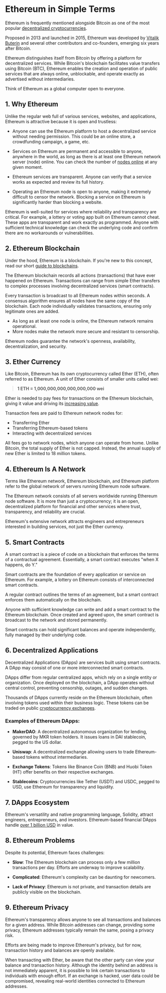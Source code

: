 # Ethereum in Simple Terms

Ethereum is frequently mentioned alongside Bitcoin as one of the most popular [decentralized cryptocurrencies](../../fundamentals/en/1-cryptocurrency-basics.md). 

Proposed in 2013 and launched in 2015, Ethereum was developed by [Vitalik Buterin](https://en.wikipedia.org/wiki/Vitalik_Buterin) and several other contributors and co-founders, emerging six years after Bitcoin. 

Ethereum distinguishes itself from Bitcoin by offering a platform for decentralized services. While Bitcoin's blockchain facilitates value transfers using Bitcoin (BTC), Ethereum enables the creation and operation of public services that are always online, unblockable, and operate exactly as advertised without intermediaries.

Think of Ethereum as a global computer open to everyone.

## 1. Why Ethereum

Unlike the regular web full of various services, websites, and applications, Ethereum is attractive because it is open and trustless:

- Anyone can use the Ethereum platform to host a decentralized service without needing permission. This could be an online store, a crowdfunding campaign, a game, etc.

- Services on Ethereum are permanent and accessible to anyone, anywhere in the world, as long as there is at least one Ethereum network server (node) online. You can check the number of [nodes online](https://ethernodes.org) at any given moment.

- Ethereum services are transparent. Anyone can verify that a service works as expected and review its full history.

- Operating an Ethereum node is open to anyone, making it extremely difficult to censor the network. Blocking a service on Ethereum is significantly harder than blocking a website.

Ethereum is well-suited for services where reliability and transparency are critical. For example, a lottery or voting app built on Ethereum cannot cheat. These apps are transparent and work exactly as programmed. Anyone with sufficient technical knowledge can check the underlying code and confirm there are no workarounds or vulnerabilities.

## 2. Ethereum Blockchain

Under the hood, Ethereum is a blockchain. If you're new to this concept, read our short [guide to blockchains](../../fundamentals/en/1-cryptocurrency-basics.md).

The Ethereum blockchain records all actions (transactions) that have ever happened on Ethereum. Transactions can range from simple Ether transfers to complex processes involving decentralized services (smart contracts).

Every transaction is broadcast to all Ethereum nodes within seconds. A consensus algorithm ensures all nodes have the same copy of the blockchain. Each node individually validates transactions, ensuring only legitimate ones are added.

- As long as at least one node is online, the Ethereum network remains operational.
- More nodes make the network more secure and resistant to censorship.

Ethereum nodes guarantee the network's openness, availability, decentralization, and security.

## 3. Ether Currency

Like Bitcoin, Ethereum has its own cryptocurrency called Ether (ETH), often referred to as Ethereum. A unit of Ether consists of smaller units called wei:

> **1 ETH = 1,000,000,000,000,000,000 wei**

Ether is needed to pay fees for transactions on the Ethereum blockchain, giving it value and driving its [increasing value](https://coinmarketcap.com/currencies/ethereum/).

Transaction fees are paid to Ethereum network nodes for:
- Transferring Ether
- Transferring Ethereum-based tokens
- Interacting with decentralized services

All fees go to network nodes, which anyone can operate from home. Unlike Bitcoin, the total supply of Ether is not capped. Instead, the annual supply of new Ether is limited to 18 million tokens.

## 4. Ethereum Is A Network

Terms like Ethereum network, Ethereum blockchain, and Ethereum platform refer to the global network of servers running Ethereum node software.

The Ethereum network consists of all servers worldwide running Ethereum node software. It is more than just a cryptocurrency; it is an open, decentralized platform for financial and other services where trust, transparency, and reliability are crucial.

Ethereum's extensive network attracts engineers and entrepreneurs interested in building services, not just the Ether currency.

## 5. Smart Contracts

A smart contract is a piece of code on a blockchain that enforces the terms of a contractual agreement. Essentially, a smart contract executes "when X happens, do Y."

Smart contracts are the foundation of every application or service on Ethereum. For example, a lottery on Ethereum consists of interconnected smart contracts.

A regular contract outlines the terms of an agreement, but a smart contract enforces them automatically on the blockchain.

Anyone with sufficient knowledge can write and add a smart contract to the Ethereum blockchain. Once created and agreed upon, the smart contract is broadcast to the network and stored permanently.

Smart contracts can hold significant balances and operate independently, fully managed by their underlying code.

## 6. Decentralized Applications

Decentralized Applications (DApps) are services built using smart contracts. A DApp may consist of one or more interconnected smart contracts.

DApps differ from regular centralized apps, which rely on a single entity or organization. Once deployed on the blockchain, a DApp operates without central control, preventing censorship, outages, and sudden changes.

Thousands of DApps currently reside on the Ethereum blockchain, often involving tokens used within their business logic. These tokens can be traded on public [cryptocurrency exchanges](../../fundamentals/en/6-buying-cryptocurrency-basics.md).

### Examples of Ethereum DApps:

- **MakerDAO**: A decentralized autonomous organization for lending, governed by MKR token holders. It issues loans in DAI stablecoin, pegged to the US dollar.

- **Uniswap**: A decentralized exchange allowing users to trade Ethereum-based tokens without intermediaries.

- **Exchange Tokens**: Tokens like Binance Coin (BNB) and Huobi Token (HT) offer benefits on their respective exchanges.

- **Stablecoins**: Cryptocurrencies like Tether (USDT) and USDC, pegged to USD, use Ethereum for transparency and liquidity.

## 7. DApps Ecosystem

Ethereum's versatility and native programming language, Solidity, attract engineers, entrepreneurs, and investors. Ethereum-based financial DApps handle [over 1 billion USD](https://cointelegraph.com/news/value-locked-in-crypto-defi-markets-hits-1-billion-milestone) in value.

## 8. Ethereum Problems

Despite its potential, Ethereum faces challenges:

- **Slow**: The Ethereum blockchain can process only a few million transactions per day. Efforts are underway to improve scalability.

- **Complicated**: Ethereum's complexity can be daunting for newcomers.

- **Lack of Privacy**: Ethereum is not private, and transaction details are publicly visible on the blockchain.

## 9. Ethereum Privacy

Ethereum's transparency allows anyone to see all transactions and balances for a given address. While Bitcoin addresses can change, providing some privacy, Ethereum addresses typically remain the same, posing a privacy risk.

Efforts are being made to improve Ethereum's privacy, but for now, transaction history and balances are openly available. 

When transacting with Ether, be aware that the other party can view your balance and transaction history. Although the identity behind an address is not immediately apparent, it is possible to link certain transactions to individuals with enough effort. If an exchange is hacked, user data could be compromised, revealing real-world identities connected to Ethereum addresses.